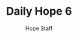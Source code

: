 ---
image: /assets/img/daily-hope-default-artwork.png
title: Daily Hope 6
number: 6
categories:
  - Daily Hope
author: Hope Staff
notes: Daily Hope 6
embed: >-
  <iframe style="border-radius:12px" src="https://open.spotify.com/embed/episode/6nmowzrQwUI3buyAYhwXys?utm_source=generator" width="100%" height="152" frameBorder="0" allowfullscreen="" allow="autoplay; clipboard-write; encrypted-media; fullscreen; picture-in-picture" loading="lazy"></iframe>
---